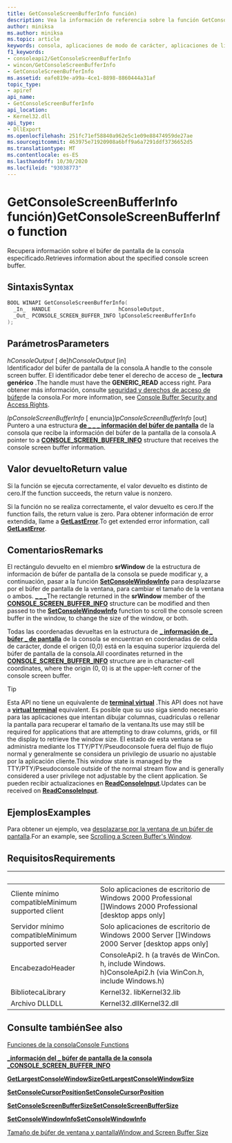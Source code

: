```yaml
---
title: GetConsoleScreenBufferInfo función)
description: Vea la información de referencia sobre la función GetConsoleScreenBufferInfo, que recupera información sobre el búfer de pantalla de la consola especificado.
author: miniksa
ms.author: miniksa
ms.topic: article
keywords: consola, aplicaciones de modo de carácter, aplicaciones de línea de comandos, aplicaciones de terminal, API de consola
f1_keywords:
- consoleapi2/GetConsoleScreenBufferInfo
- wincon/GetConsoleScreenBufferInfo
- GetConsoleScreenBufferInfo
ms.assetid: eafe819e-a99a-4ce1-8898-8860444a31af
topic_type:
- apiref
api_name:
- GetConsoleScreenBufferInfo
api_location:
- Kernel32.dll
api_type:
- DllExport
ms.openlocfilehash: 251fc71ef58840a962e5c1e09e88474959de27ae
ms.sourcegitcommit: 463975e71920908a6bff9a6a7291ddf3736652d5
ms.translationtype: MT
ms.contentlocale: es-ES
ms.lasthandoff: 10/30/2020
ms.locfileid: "93038773"
---
```

# <a name="getconsolescreenbufferinfo-function"></a><span data-ttu-id="73b71-104">GetConsoleScreenBufferInfo función)</span><span class="sxs-lookup"><span data-stu-id="73b71-104">GetConsoleScreenBufferInfo function</span></span>

<span data-ttu-id="73b71-105">Recupera información sobre el búfer de pantalla de la consola especificado.</span><span class="sxs-lookup"><span data-stu-id="73b71-105">Retrieves information about the specified console screen buffer.</span></span>

## <a name="syntax"></a><span data-ttu-id="73b71-106">Sintaxis</span><span class="sxs-lookup"><span data-stu-id="73b71-106">Syntax</span></span>

```C
BOOL WINAPI GetConsoleScreenBufferInfo(
  _In_  HANDLE                      hConsoleOutput,
  _Out_ PCONSOLE_SCREEN_BUFFER_INFO lpConsoleScreenBufferInfo
);
```

## <a name="parameters"></a><span data-ttu-id="73b71-107">Parámetros</span><span class="sxs-lookup"><span data-stu-id="73b71-107">Parameters</span></span>

<span data-ttu-id="73b71-108">*hConsoleOutput* \[ de\]</span><span class="sxs-lookup"><span data-stu-id="73b71-108">*hConsoleOutput* \[in\]</span></span>  
<span data-ttu-id="73b71-109">Identificador del búfer de pantalla de la consola.</span><span class="sxs-lookup"><span data-stu-id="73b71-109">A handle to the console screen buffer.</span></span> <span data-ttu-id="73b71-110">El identificador debe tener el derecho de acceso de **\_ lectura genérico** .</span><span class="sxs-lookup"><span data-stu-id="73b71-110">The handle must have the **GENERIC\_READ** access right.</span></span> <span data-ttu-id="73b71-111">Para obtener más información, consulte [seguridad y derechos de acceso de búfer](console-buffer-security-and-access-rights.md)de la consola.</span><span class="sxs-lookup"><span data-stu-id="73b71-111">For more information, see [Console Buffer Security and Access Rights](console-buffer-security-and-access-rights.md).</span></span>

<span data-ttu-id="73b71-112">*lpConsoleScreenBufferInfo* \[ enuncia\]</span><span class="sxs-lookup"><span data-stu-id="73b71-112">*lpConsoleScreenBufferInfo* \[out\]</span></span>  
<span data-ttu-id="73b71-113">Puntero a una estructura [**de \_ \_ \_ información del búfer de pantalla**](console-screen-buffer-info-str.md) de la consola que recibe la información del búfer de la pantalla de la consola.</span><span class="sxs-lookup"><span data-stu-id="73b71-113">A pointer to a [**CONSOLE\_SCREEN\_BUFFER\_INFO**](console-screen-buffer-info-str.md) structure that receives the console screen buffer information.</span></span>

## <a name="return-value"></a><span data-ttu-id="73b71-114">Valor devuelto</span><span class="sxs-lookup"><span data-stu-id="73b71-114">Return value</span></span>

<span data-ttu-id="73b71-115">Si la función se ejecuta correctamente, el valor devuelto es distinto de cero.</span><span class="sxs-lookup"><span data-stu-id="73b71-115">If the function succeeds, the return value is nonzero.</span></span>

<span data-ttu-id="73b71-116">Si la función no se realiza correctamente, el valor devuelto es cero.</span><span class="sxs-lookup"><span data-stu-id="73b71-116">If the function fails, the return value is zero.</span></span> <span data-ttu-id="73b71-117">Para obtener información de error extendida, llame a [**GetLastError**](https://msdn.microsoft.com/library/windows/desktop/ms679360).</span><span class="sxs-lookup"><span data-stu-id="73b71-117">To get extended error information, call [**GetLastError**](https://msdn.microsoft.com/library/windows/desktop/ms679360).</span></span>

## <a name="remarks"></a><span data-ttu-id="73b71-118">Comentarios</span><span class="sxs-lookup"><span data-stu-id="73b71-118">Remarks</span></span>

<span data-ttu-id="73b71-119">El rectángulo devuelto en el miembro **srWindow** de la estructura de información de búfer de pantalla de la consola se puede modificar y, a continuación, pasar a la función [**SetConsoleWindowInfo**](setconsolewindowinfo.md) para desplazarse por el búfer de pantalla de la ventana, para cambiar el tamaño de la ventana o ambos. [**\_ \_ \_**](console-screen-buffer-info-str.md)</span><span class="sxs-lookup"><span data-stu-id="73b71-119">The rectangle returned in the **srWindow** member of the [**CONSOLE\_SCREEN\_BUFFER\_INFO**](console-screen-buffer-info-str.md) structure can be modified and then passed to the [**SetConsoleWindowInfo**](setconsolewindowinfo.md) function to scroll the console screen buffer in the window, to change the size of the window, or both.</span></span>

<span data-ttu-id="73b71-120">Todas las coordenadas devueltas en la estructura de [**\_ información de \_ búfer \_ de pantalla**](console-screen-buffer-info-str.md) de la consola se encuentran en coordenadas de celda de carácter, donde el origen (0,0) está en la esquina superior izquierda del búfer de pantalla de la consola.</span><span class="sxs-lookup"><span data-stu-id="73b71-120">All coordinates returned in the [**CONSOLE\_SCREEN\_BUFFER\_INFO**](console-screen-buffer-info-str.md) structure are in character-cell coordinates, where the origin (0, 0) is at the upper-left corner of the console screen buffer.</span></span>

> [!TIP]
> <span data-ttu-id="73b71-121">Esta API no tiene un equivalente de **[terminal virtual](console-virtual-terminal-sequences.md)** .</span><span class="sxs-lookup"><span data-stu-id="73b71-121">This API does not have a **[virtual terminal](console-virtual-terminal-sequences.md)** equivalent.</span></span> <span data-ttu-id="73b71-122">Es posible que su uso siga siendo necesario para las aplicaciones que intentan dibujar columnas, cuadrículas o rellenar la pantalla para recuperar el tamaño de la ventana.</span><span class="sxs-lookup"><span data-stu-id="73b71-122">Its use may still be required for applications that are attempting to draw columns, grids, or fill the display to retrieve the window size.</span></span> <span data-ttu-id="73b71-123">El estado de esta ventana se administra mediante los TTY/PTY/Pseudoconsole fuera del flujo de flujo normal y generalmente se considera un privilegio de usuario no ajustable por la aplicación cliente.</span><span class="sxs-lookup"><span data-stu-id="73b71-123">This window state is managed by the TTY/PTY/Pseudoconsole outside of the normal stream flow and is generally considered a user privilege not adjustable by the client application.</span></span> <span data-ttu-id="73b71-124">Se pueden recibir actualizaciones en [**ReadConsoleInput**](readconsoleinput.md).</span><span class="sxs-lookup"><span data-stu-id="73b71-124">Updates can be received on [**ReadConsoleInput**](readconsoleinput.md).</span></span>

## <a name="examples"></a><span data-ttu-id="73b71-125">Ejemplos</span><span class="sxs-lookup"><span data-stu-id="73b71-125">Examples</span></span>

<span data-ttu-id="73b71-126">Para obtener un ejemplo, vea [desplazarse por la ventana de un búfer de pantalla](scrolling-a-screen-buffer-s-window.md).</span><span class="sxs-lookup"><span data-stu-id="73b71-126">For an example, see [Scrolling a Screen Buffer's Window](scrolling-a-screen-buffer-s-window.md).</span></span>

## <a name="requirements"></a><span data-ttu-id="73b71-127">Requisitos</span><span class="sxs-lookup"><span data-stu-id="73b71-127">Requirements</span></span>

| &nbsp; | &nbsp; |
|-|-|
| <span data-ttu-id="73b71-128">Cliente mínimo compatible</span><span class="sxs-lookup"><span data-stu-id="73b71-128">Minimum supported client</span></span> | <span data-ttu-id="73b71-129">Solo aplicaciones de escritorio de Windows 2000 Professional \[\]</span><span class="sxs-lookup"><span data-stu-id="73b71-129">Windows 2000 Professional \[desktop apps only\]</span></span> |
| <span data-ttu-id="73b71-130">Servidor mínimo compatible</span><span class="sxs-lookup"><span data-stu-id="73b71-130">Minimum supported server</span></span> | <span data-ttu-id="73b71-131">Solo aplicaciones de escritorio de Windows 2000 Server \[\]</span><span class="sxs-lookup"><span data-stu-id="73b71-131">Windows 2000 Server \[desktop apps only\]</span></span> |
| <span data-ttu-id="73b71-132">Encabezado</span><span class="sxs-lookup"><span data-stu-id="73b71-132">Header</span></span> | <span data-ttu-id="73b71-133">ConsoleApi2. h (a través de WinCon. h, include Windows. h)</span><span class="sxs-lookup"><span data-stu-id="73b71-133">ConsoleApi2.h (via WinCon.h, include Windows.h)</span></span> |
| <span data-ttu-id="73b71-134">Biblioteca</span><span class="sxs-lookup"><span data-stu-id="73b71-134">Library</span></span> | <span data-ttu-id="73b71-135">Kernel32. lib</span><span class="sxs-lookup"><span data-stu-id="73b71-135">Kernel32.lib</span></span> |
| <span data-ttu-id="73b71-136">Archivo DLL</span><span class="sxs-lookup"><span data-stu-id="73b71-136">DLL</span></span> | <span data-ttu-id="73b71-137">Kernel32.dll</span><span class="sxs-lookup"><span data-stu-id="73b71-137">Kernel32.dll</span></span> |

## <a name="see-also"></a><span data-ttu-id="73b71-138">Consulte también</span><span class="sxs-lookup"><span data-stu-id="73b71-138">See also</span></span>

[<span data-ttu-id="73b71-139">Funciones de la consola</span><span class="sxs-lookup"><span data-stu-id="73b71-139">Console Functions</span></span>](console-functions.md)

[<span data-ttu-id="73b71-140">**\_información del \_ búfer de pantalla de la consola \_**</span><span class="sxs-lookup"><span data-stu-id="73b71-140">**CONSOLE\_SCREEN\_BUFFER\_INFO**</span></span>](console-screen-buffer-info-str.md)

[<span data-ttu-id="73b71-141">**GetLargestConsoleWindowSize**</span><span class="sxs-lookup"><span data-stu-id="73b71-141">**GetLargestConsoleWindowSize**</span></span>](getlargestconsolewindowsize.md)

[<span data-ttu-id="73b71-142">**SetConsoleCursorPosition**</span><span class="sxs-lookup"><span data-stu-id="73b71-142">**SetConsoleCursorPosition**</span></span>](setconsolecursorposition.md)

[<span data-ttu-id="73b71-143">**SetConsoleScreenBufferSize**</span><span class="sxs-lookup"><span data-stu-id="73b71-143">**SetConsoleScreenBufferSize**</span></span>](setconsolescreenbuffersize.md)

[<span data-ttu-id="73b71-144">**SetConsoleWindowInfo**</span><span class="sxs-lookup"><span data-stu-id="73b71-144">**SetConsoleWindowInfo**</span></span>](setconsolewindowinfo.md)

[<span data-ttu-id="73b71-145">Tamaño de búfer de ventana y pantalla</span><span class="sxs-lookup"><span data-stu-id="73b71-145">Window and Screen Buffer Size</span></span>](window-and-screen-buffer-size.md)
